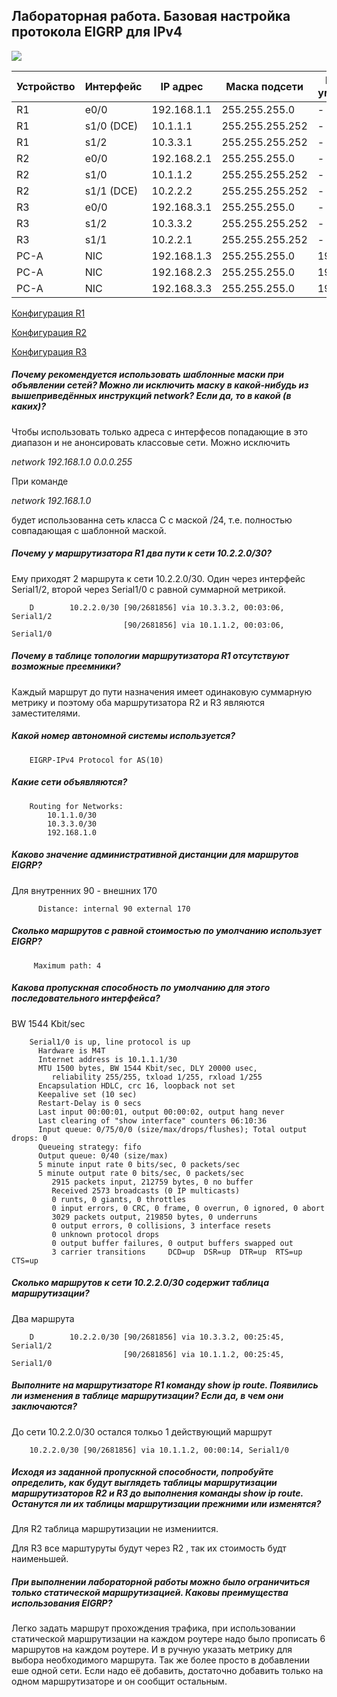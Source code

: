 ## Лабораторная работа. Базовая настройка протокола EIGRP для IPv4 ##

![](https://github.com/svasornd/otus_network/blob/master/lab06/Lab06.png)

| Устройство | Интерфейс | IP адрес | Маска подсети | Шлюз по умолчанию |
| ---------- | ------------| ----------| ------------ | ------------ | 
|  R1 | e0/0 | 192.168.1.1 | 255.255.255.0 | - |
|  R1 | s1/0 (DCE) | 10.1.1.1 | 255.255.255.252 | - |
|  R1 | s1/2 | 10.3.3.1 | 255.255.255.252 | - |
|  R2 | e0/0 | 192.168.2.1 | 255.255.255.0 | - |
|  R2 | s1/0 | 10.1.1.2 | 255.255.255.252 | - |
|  R2 | s1/1 (DCE) | 10.2.2.2| 255.255.255.252 | - |
|  R3 | e0/0  | 192.168.3.1 | 255.255.255.0 | - |
|  R3 | s1/2  | 10.3.3.2| 255.255.255.252 | - |
|  R3 | s1/1  | 10.2.2.1| 255.255.255.252 | - |
|  PC-A | NIC  | 192.168.1.3 | 255.255.255.0 | 192.168.1.1 |
|  PC-A | NIC  | 192.168.2.3 | 255.255.255.0 | 192.168.2.1 |
|  PC-A | NIC  | 192.168.3.3 | 255.255.255.0 | 192.168.3.1 |

[Конфигурация R1](https://github.com/svasornd/otus_network/blob/master/lab06/config/R1.md)

[Конфигурация R2](https://github.com/svasornd/otus_network/blob/master/lab06/config/R2.md) 

[Конфигурация R3](https://github.com/svasornd/otus_network/blob/master/lab06/config/R3.md)


#####  Почему рекомендуется использовать шаблонные маски при объявлении сетей? Можно ли исключить маску в какой-нибудь из вышеприведённых инструкций network? Если да, то в какой (в каких)? #####  

Чтобы использовать только адреса с интерфесов попадающие в это диапазон и не анонсировать классовые сети. Можно исключить 

*network 192.168.1.0 0.0.0.255*

При команде 

*network 192.168.1.0*

будет использованна сеть класса C  с маской /24, т.е. полностью совпадающая с шаблонной маской.

#####  Почему у маршрутизатора R1 два пути к сети 10.2.2.0/30? #####  

Ему приходят 2 маршрута к сети 10.2.2.0/30.  Один через интерфейс Serial1/2, второй через Serial1/0 с равной суммарной метрикой.

        D        10.2.2.0/30 [90/2681856] via 10.3.3.2, 00:03:06, Serial1/2
                             [90/2681856] via 10.1.1.2, 00:03:06, Serial1/0

#####  Почему в таблице топологии маршрутизатора R1 отсутствуют возможные преемники? #####  

Каждый маршрут до пути назначения имеет одинаковую суммарную метрику и поэтому оба маршрутизатора R2 и R3 являются заместителями. 

#####  Какой номер автономной системы используется?  #####  

        EIGRP-IPv4 Protocol for AS(10)

#####  Какие сети объявляются? #####  

        Routing for Networks:
            10.1.1.0/30
            10.3.3.0/30
            192.168.1.0

#####  Каково значение административной дистанции для маршрутов EIGRP?  #####  

Для внутренних 90 - внешних 170

          Distance: internal 90 external 170


#####  Сколько маршрутов с равной стоимостью по умолчанию использует EIGRP? #####  


         Maximum path: 4

#####  Какова пропускная способность по умолчанию для этого последовательного интерфейса?  #####  

BW 1544 Kbit/sec

        Serial1/0 is up, line protocol is up
          Hardware is M4T
          Internet address is 10.1.1.1/30
          MTU 1500 bytes, BW 1544 Kbit/sec, DLY 20000 usec,
             reliability 255/255, txload 1/255, rxload 1/255
          Encapsulation HDLC, crc 16, loopback not set
          Keepalive set (10 sec)
          Restart-Delay is 0 secs
          Last input 00:00:01, output 00:00:02, output hang never
          Last clearing of "show interface" counters 06:10:36
          Input queue: 0/75/0/0 (size/max/drops/flushes); Total output drops: 0
          Queueing strategy: fifo
          Output queue: 0/40 (size/max)
          5 minute input rate 0 bits/sec, 0 packets/sec
          5 minute output rate 0 bits/sec, 0 packets/sec
             2915 packets input, 212759 bytes, 0 no buffer
             Received 2573 broadcasts (0 IP multicasts)
             0 runts, 0 giants, 0 throttles
             0 input errors, 0 CRC, 0 frame, 0 overrun, 0 ignored, 0 abort
             3029 packets output, 219850 bytes, 0 underruns
             0 output errors, 0 collisions, 3 interface resets
             0 unknown protocol drops
             0 output buffer failures, 0 output buffers swapped out
             3 carrier transitions     DCD=up  DSR=up  DTR=up  RTS=up  CTS=up


#####   Сколько маршрутов к сети 10.2.2.0/30 содержит таблица маршрутизации? #####  

Два маршрута

        D        10.2.2.0/30 [90/2681856] via 10.3.3.2, 00:25:45, Serial1/2
                             [90/2681856] via 10.1.1.2, 00:25:45, Serial1/0

#####  Выполните на маршрутизаторе R1 команду show ip route. Появились ли изменения в таблице маршрутизации? Если да, в чем они заключаются? #####  

До сети 10.2.2.0/30 остался толкьо 1 действующий маршрут

        10.2.2.0/30 [90/2681856] via 10.1.1.2, 00:00:14, Serial1/0

#####  Исходя из заданной пропускной способности, попробуйте определить, как будут выглядеть таблицы маршрутизации маршрутизаторов R2 и R3 до выполнения команды show ip route. Останутся ли их таблицы маршрутизации прежними или изменятся? #####  

Для R2 таблица маршрутизации не измениится.

Для R3 все марштуруты будут через R2 , так их стоимость будт наименьшей. 

#####  При выполнении лабораторной работы можно было ограничиться только статической маршрутизацией. Каковы преимущества использования EIGRP? #####  

Легко задать маршрут прохождения трафика, при использовании статической маршрутизации на каждом роутере надо было прописать 6 маршрутов на каждом роутере. И в ручную указать метрику для выбора необходимого маршрута. 
Так же более просто в добавлении еше одной сети. Если надо её добавить, достаточно добавить только на одном маршрутизаторе и он сообщит остальным.




